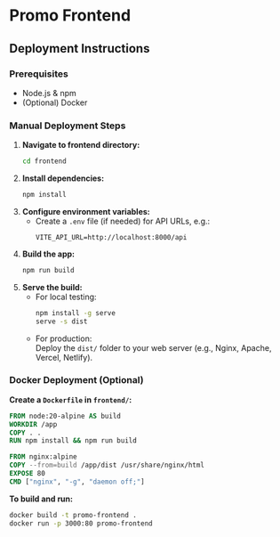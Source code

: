 # Promo Frontend

## Deployment Instructions

### Prerequisites
- Node.js & npm
- (Optional) Docker

### Manual Deployment Steps

1. **Navigate to frontend directory:**
   ```sh
   cd frontend
   ```
2. **Install dependencies:**
   ```sh
   npm install
   ```
3. **Configure environment variables:**
   - Create a `.env` file (if needed) for API URLs, e.g.:
     ```
     VITE_API_URL=http://localhost:8000/api
     ```
4. **Build the app:**
   ```sh
   npm run build
   ```
5. **Serve the build:**
   - For local testing:
     ```sh
     npm install -g serve
     serve -s dist
     ```
   - For production:  
     Deploy the `dist/` folder to your web server (e.g., Nginx, Apache, Vercel, Netlify).

### Docker Deployment (Optional)

**Create a `Dockerfile` in `frontend/`:**
```dockerfile
FROM node:20-alpine AS build
WORKDIR /app
COPY . .
RUN npm install && npm run build

FROM nginx:alpine
COPY --from=build /app/dist /usr/share/nginx/html
EXPOSE 80
CMD ["nginx", "-g", "daemon off;"]
```

**To build and run:**
```sh
docker build -t promo-frontend .
docker run -p 3000:80 promo-frontend
```
